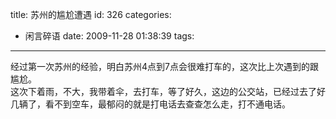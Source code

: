 title: 苏州的尴尬遭遇
id: 326
categories:
  - 闲言碎语
date: 2009-11-28 01:38:39
tags:
---

经过第一次苏州的经验，明白苏州4点到7点会很难打车的，这次比上次遇到的跟尴尬。
</br>这次下着雨，不大，我带着伞，去打车，等了好久，这边的公交站，已经过去了好几辆了，看不到空车，最郁闷的就是打电话去查查怎么走，打不通电话。